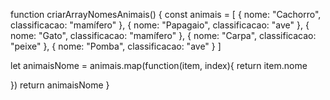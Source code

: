 function criarArrayNomesAnimais() {
const animais = [
{ nome: "Cachorro", classificacao: "mamífero" },
{ nome: "Papagaio", classificacao: "ave" },
{ nome: "Gato", classificacao: "mamífero" },
{ nome: "Carpa", classificacao: "peixe" },
{ nome: "Pomba", classificacao: "ave" }
]

let animaisNome = animais.map(function(item, index){
return item.nome

})
return animaisNome
}
